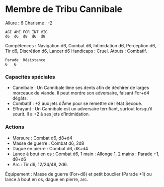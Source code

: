 # Membre de Tribu Cannibale

Allure : 6
Charisme : -2

	AGI	ÂME	FOR	INT	VIG
	d6	d6	d8	d6	d8

Compétences : Navigation d6, Combat d6, Intimidation d6, Perception d6, Tir d6, Discrétion d6, Lancer d6
Handicaps : Cruel.
Atouts : Combatif.

	Parade	Résistance
	6	6

### Capacités spéciales
- Cannibale : Un Cannibale lime ses dents afin de déchirer de larges morceaux de viande. Il peut mordre son adversaire, faisant For+d4 dégâts.
- Combatif  : +2 aux jets d’Âme pour se remettre de l’état Secoué.
- Effrayant : Un Cannibale est un adversaire terrifiant, surtout lorsqu’il sourit. Il a +2 à ses jets d’Intimidation.

### Actions
- Morsure : Combat d6, d8+d4
- Masse de guerre :  Combat d6, 2d8
- Dague en pierre : Combat d6, d8+d4
- Lance à bout en os : Combat d6, 1 main : Allonge 1, 2 mains : Parade +1, d8+d6
- Arc : Tir d6, 12/24/48, 2d6.

Équipement : Masse de guerre (For+d8) et petit bouclier (Parade +1) ou lance à bout en os, dague en pierre, arc.

